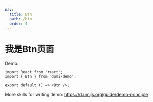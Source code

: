 ```yaml
---
nav:
  title: Btn
  path: /btn
  order: 4
---
```


# 我是Btn页面
Demo:

```tsx
import React from 'react';
import { Btn } from 'dumi-demo';

export default () => <Btn />;
```

More skills for writing demo: https://d.umijs.org/guide/demo-principle
